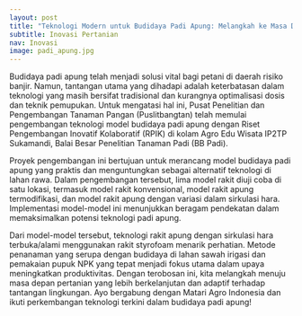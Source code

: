 ```yaml
---
layout: post
title: "Teknologi Modern untuk Budidaya Padi Apung: Melangkah ke Masa Depan Pertanian"
subtitle: Inovasi Pertanian
nav: Inovasi
image: padi_apung.jpg
---
```


Budidaya padi apung telah menjadi solusi vital bagi petani di daerah risiko banjir. Namun, tantangan utama yang dihadapi adalah keterbatasan dalam teknologi yang masih bersifat tradisional dan kurangnya optimalisasi dosis dan teknik pemupukan. Untuk mengatasi hal ini, Pusat Penelitian dan Pengembangan Tanaman Pangan (Puslitbangtan) telah memulai pengembangan teknologi model budidaya padi apung dengan Riset Pengembangan Inovatif Kolaboratif (RPIK) di kolam Agro Edu Wisata IP2TP Sukamandi, Balai Besar Penelitian Tanaman Padi (BB Padi).

Proyek pengembangan ini bertujuan untuk merancang model budidaya padi apung yang praktis dan menguntungkan sebagai alternatif teknologi di lahan rawa. Dalam pengembangan tersebut, lima model rakit diuji coba di satu lokasi, termasuk model rakit konvensional, model rakit apung termodifikasi, dan model rakit apung dengan variasi dalam sirkulasi hara. Implementasi model-model ini menunjukkan beragam pendekatan dalam memaksimalkan potensi teknologi padi apung.

Dari model-model tersebut, teknologi rakit apung dengan sirkulasi hara terbuka/alami menggunakan rakit styrofoam menarik perhatian. Metode penanaman yang serupa dengan budidaya di lahan sawah irigasi dan pemakaian pupuk NPK yang tepat menjadi fokus utama dalam upaya meningkatkan produktivitas. Dengan terobosan ini, kita melangkah menuju masa depan pertanian yang lebih berkelanjutan dan adaptif terhadap tantangan lingkungan. Ayo bergabung dengan Matari Agro Indonesia dan ikuti perkembangan teknologi terkini dalam budidaya padi apung!

